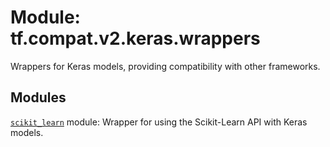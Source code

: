 <div itemscope itemtype="http://developers.google.com/ReferenceObject">
<meta itemprop="name" content="tf.compat.v2.keras.wrappers" />
<meta itemprop="path" content="Stable" />
</div>

# Module: tf.compat.v2.keras.wrappers

Wrappers for Keras models, providing compatibility with other frameworks.

<!-- Placeholder for "Used in" -->


## Modules

[`scikit_learn`](../../../../tf/compat/v2/keras/wrappers/scikit_learn.md) module: Wrapper for using the Scikit-Learn API with Keras models.

